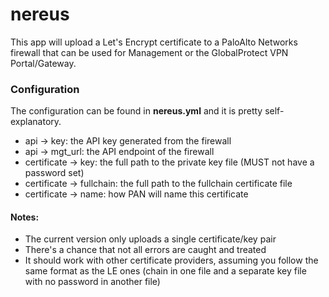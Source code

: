 # nereus
 
This app will upload a Let's Encrypt certificate to a PaloAlto Networks firewall that can be used for Management or the GlobalProtect VPN Portal/Gateway.

### Configuration
The configuration can be found in __nereus.yml__ and it is pretty self-explanatory.

* api -> key: the API key generated from the firewall
* api -> mgt_url: the API endpoint of the firewall
* certificate -> key: the full path to the private key file (MUST not have a password set)
* certificate -> fullchain: the full path to the fullchain certificate file
* certificate -> name: how PAN will name this certificate

#### Notes:
- The current version only uploads a single certificate/key pair
- There's a chance that not all errors are caught and treated
- It should work with other certificate providers, assuming you follow the same format as the LE ones (chain in one file and a separate key file with no password in another file)

